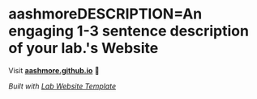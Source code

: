 
# aashmoreDESCRIPTION=An engaging 1-3 sentence description of your lab.'s Website

Visit **[aashmore.github.io](https://aashmore.github.io)** 🚀

_Built with [Lab Website Template](https://greene-lab.gitbook.io/lab-website-template-docs)_
